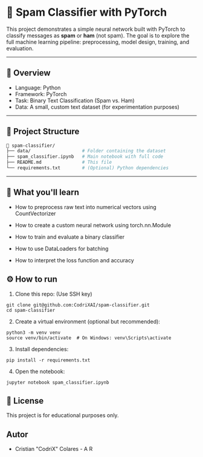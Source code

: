 # 🧠 Spam Classifier with PyTorch

This project demonstrates a simple neural network built with PyTorch to classify messages as **spam** or **ham** (not spam). The goal is to explore the full machine learning pipeline: preprocessing, model design, training, and evaluation.

---

## 📌 Overview

- Language: Python
- Framework: PyTorch
- Task: Binary Text Classification (Spam vs. Ham)
- Data: A small, custom text dataset (for experimentation purposes)

---

## 🚀 Project Structure

```bash
📁 spam-classifier/
├── data/                   # Folder containing the dataset
├── spam_classifier.ipynb   # Main notebook with full code
├── README.md               # This file
└── requirements.txt        # (Optional) Python dependencies
```

---

## 📖 What you'll learn

- How to preprocess raw text into numerical vectors using CountVectorizer

- How to create a custom neural network using torch.nn.Module

- How to train and evaluate a binary classifier

- How to use DataLoaders for batching

- How to interpret the loss function and accuracy

## ⚙️ How to run
1. Clone this repo: (Use SSH key)
```
git clone git@github.com:CodriXAI/spam-classifier.git
cd spam-classifier
```
2. Create a virtual environment (optional but recommended):
```
python3 -m venv venv
source venv/bin/activate  # On Windows: venv\Scripts\activate
```
3. Install dependencies:
```
pip install -r requirements.txt
```
4. Open the notebook:
```
jupyter notebook spam_classifier.ipynb
```

## 📄 License
This project is for educational purposes only.

## Autor
- Cristian "CodriX" Colares - A R
